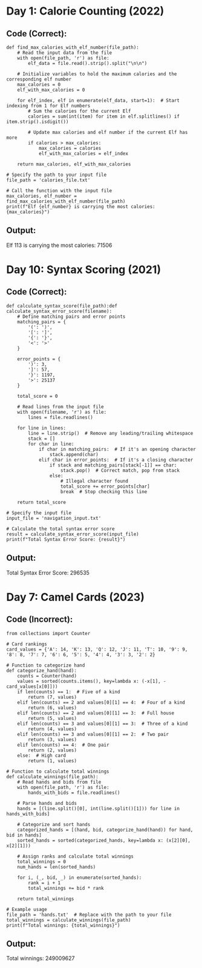 # Day 1: Calorie Counting (2022)
## Code (Correct):
    def find_max_calories_with_elf_number(file_path):
        # Read the input data from the file
        with open(file_path, 'r') as file:
            elf_data = file.read().strip().split("\n\n")

        # Initialize variables to hold the maximum calories and the corresponding elf number
        max_calories = 0
        elf_with_max_calories = 0

        for elf_index, elf in enumerate(elf_data, start=1):  # Start indexing from 1 for Elf numbers
            # Sum the calories for the current Elf
            calories = sum(int(item) for item in elf.splitlines() if item.strip().isdigit())

            # Update max calories and elf number if the current Elf has more
            if calories > max_calories:
                max_calories = calories
                elf_with_max_calories = elf_index

        return max_calories, elf_with_max_calories

    # Specify the path to your input file
    file_path = 'calories_file.txt'

    # Call the function with the input file
    max_calories, elf_number = find_max_calories_with_elf_number(file_path)
    print(f"Elf {elf_number} is carrying the most calories: {max_calories}")  

## Output: 
Elf 113 is carrying the most calories: 71506
# Day 10: Syntax Scoring (2021)
## Code (Correct):
    def calculate_syntax_score(file_path):def calculate_syntax_error_score(filename):
        # Define matching pairs and error points
        matching_pairs = {
            '(': ')',
            '[': ']',
            '{': '}',
            '<': '>'
        }

        error_points = {
            ')': 3,
            ']': 57,
            '}': 1197,
            '>': 25137
        }

        total_score = 0

        # Read lines from the input file
        with open(filename, 'r') as file:
            lines = file.readlines()

        for line in lines:
            line = line.strip()  # Remove any leading/trailing whitespace
            stack = []
            for char in line:
                if char in matching_pairs:  # If it's an opening character
                    stack.append(char)
                elif char in error_points:  # If it's a closing character
                    if stack and matching_pairs[stack[-1]] == char:
                        stack.pop()  # Correct match, pop from stack
                    else:
                        # Illegal character found
                        total_score += error_points[char]
                        break  # Stop checking this line

        return total_score

    # Specify the input file
    input_file = 'navigation_input.txt'

    # Calculate the total syntax error score
    result = calculate_syntax_error_score(input_file)
    print(f"Total Syntax Error Score: {result}")

## Output:
Total Syntax Error Score: 296535
# Day 7: Camel Cards (2023)
## Code (Incorrect):
    from collections import Counter

    # Card rankings
    card_values = {'A': 14, 'K': 13, 'Q': 12, 'J': 11, 'T': 10, '9': 9, '8': 8, '7': 7, '6': 6, '5': 5, '4': 4, '3': 3, '2': 2}

    # Function to categorize hand
    def categorize_hand(hand):
        counts = Counter(hand)
        values = sorted(counts.items(), key=lambda x: (-x[1], -card_values[x[0]]))
        if len(counts) == 1:  # Five of a kind
            return (7, values)
        elif len(counts) == 2 and values[0][1] == 4:  # Four of a kind
            return (6, values)
        elif len(counts) == 2 and values[0][1] == 3:  # Full house
            return (5, values)
        elif len(counts) == 3 and values[0][1] == 3:  # Three of a kind
            return (4, values)
        elif len(counts) == 3 and values[0][1] == 2:  # Two pair
            return (3, values)
        elif len(counts) == 4:  # One pair
            return (2, values)
        else:  # High card
            return (1, values)

    # Function to calculate total winnings
    def calculate_winnings(file_path):
        # Read hands and bids from file
        with open(file_path, 'r') as file:
            hands_with_bids = file.readlines()

        # Parse hands and bids
        hands = [(line.split()[0], int(line.split()[1])) for line in hands_with_bids]

        # Categorize and sort hands
        categorized_hands = [(hand, bid, categorize_hand(hand)) for hand, bid in hands]
        sorted_hands = sorted(categorized_hands, key=lambda x: (x[2][0], x[2][1]))

        # Assign ranks and calculate total winnings
        total_winnings = 0
        num_hands = len(sorted_hands)

        for i, (_, bid, _) in enumerate(sorted_hands):
            rank = i + 1
            total_winnings += bid * rank

        return total_winnings

    # Example usage
    file_path = 'hands.txt'  # Replace with the path to your file
    total_winnings = calculate_winnings(file_path)
    print(f"Total winnings: {total_winnings}")
## Output:
Total winnings: 249009627